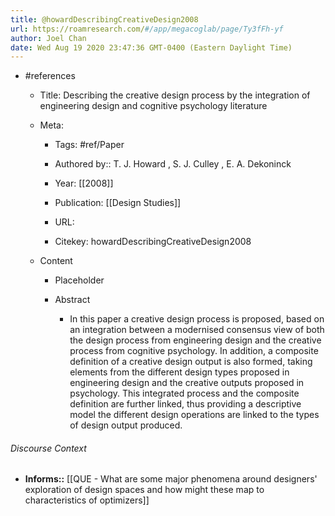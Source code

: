 ```yaml
---
title: @howardDescribingCreativeDesign2008
url: https://roamresearch.com/#/app/megacoglab/page/Ty3fFh-yf
author: Joel Chan
date: Wed Aug 19 2020 23:47:36 GMT-0400 (Eastern Daylight Time)
---
```


- #references

    - Title: Describing the creative design process by the integration of engineering design and cognitive psychology literature

    - Meta:

        - Tags: #ref/Paper

        - Authored by::  T. J. Howard ,  S. J. Culley ,  E. A. Dekoninck

        - Year: [[2008]]

        - Publication: [[Design Studies]]

        - URL:

        - Citekey: howardDescribingCreativeDesign2008

    - Content

        - Placeholder

        - Abstract

            - In this paper a creative design process is proposed, based on an integration between a modernised consensus view of both the design process from engineering design and the creative process from cognitive psychology. In addition, a composite definition of a creative design output is also formed, taking elements from the different design types proposed in engineering design and the creative outputs proposed in psychology. This integrated process and the composite definition are further linked, thus providing a descriptive model the different design operations are linked to the types of design output produced.

###### Discourse Context

- **Informs::** [[QUE - What are some major phenomena around designers' exploration of design spaces and how might these map to characteristics of optimizers]]
